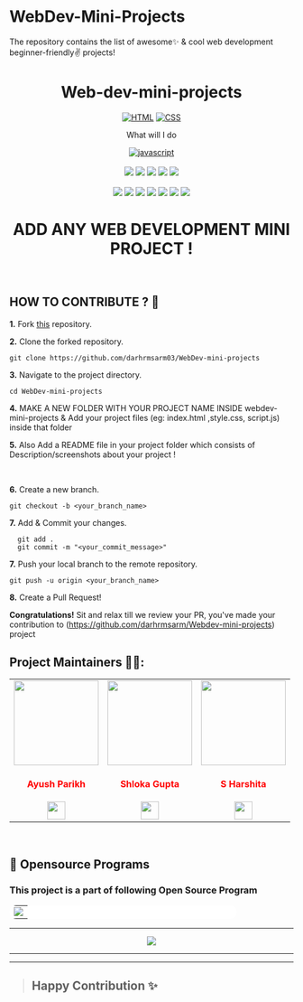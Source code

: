 # WebDev-Mini-Projects

The repository contains the list of awesome✨ &amp; cool web development beginner-friendly✌️ projects!
<h1 align="center">Web-dev-mini-projects</h1>  
<div align="center">
<a href="https://github.com/topics/html"><img alt="HTML" src="https://img.shields.io/badge/HTML%20-%23E34F26.svg?&style=for-the-badge"/></a>
<a href="https://github.com/topics/css"><img alt="CSS" src="https://img.shields.io/badge/CSS%20-%23E34F26.svg?&style=for-the-badge"/></a>
  <p>What will I do </p>
<a href="https://github.com/topics/javascript"><img alt="javascript" src="https://img.shields.io/badge/Javascript%20-%23E34F26.svg?&style=for-the-badge&logo=javascript&logoColor=white"/></a>
<br>
<br>
<a href="https://github.com/Ayushparikh-code/Web-dev-mini-projects"><img src="https://badges.frapsoft.com/os/v1/open-source.svg?v=103"></a>
<a href="https://github.com/Ayushparikh-code/Web-dev-mini-projects"><img src="https://img.shields.io/badge/Built%20by-developers%20%3C%2F%3E-0059b3"></a>
<a href="https://github.com/Ayushparikh-code/Web-dev-mini-projects"><img src="https://img.shields.io/static/v1.svg?label=Contributions&message=Welcome&color=yellow"></a>
<a href="https://github.com/Ayushparikh-code"><img src="https://img.shields.io/badge/Maintained%3F-yes-brightgreen.svg?v=103"></a>
<a href="https://github.com/Ayushparikh-code/Web-dev-mini-projects/blob/main/LICENSE"><img src="https://img.shields.io/badge/license-MIT-blue.svg?v=103"></a>
<br>
<br>
<a href="https://github.com/Ayushparikh-code/Web-dev-mini-projects/graphs/contributors"><img src="https://img.shields.io/github/contributors/Ayushparikh-code/Web-dev-mini-projects?color=brightgreen"></a>
<a href="https://github.com/Ayushparikh-code/Web-dev-mini-projects/stargazers"><img src="https://img.shields.io/github/stars/Ayushparikh-code/Web-dev-mini-projects?color=0059b3"></a>
<a href="https://github.com/Ayushparikh-code/Web-dev-mini-projects/network/members"><img src="https://img.shields.io/github/forks/Ayushparikh-code/Web-dev-mini-projects?color=yellow"></a>
<a href="https://github.com/Ayushparikh-code/Web-dev-mini-projects/issues"><img src="https://img.shields.io/github/issues/Ayushparikh-code/Web-dev-mini-projects?color=0059b3"></a>
<a href="https://github.com/Ayushparikh-code/Web-dev-mini-projects/issues?q=is%3Aissue+is%3Aclosed"><img src="https://img.shields.io/github/issues-closed-raw/Ayushparikh-code/Web-dev-mini-projects?color=yellow"></a>
<a href="https://github.com/Ayushparikh-code/Web-dev-mini-projects/pulls"><img src="https://img.shields.io/github/issues-pr/Ayushparikh-code/Web-dev-mini-projects?color=brightgreen"></a>
<a href="https://github.com/Ayushparikh-code/Web-dev-mini-projects/pulls?q=is%3Apr+is%3Aclosed"><img src="https://img.shields.io/github/issues-pr-closed-raw/Ayushparikh-code/Web-dev-mini-projects?color=0059b3"></a> 

</div>
<div align="center">
  
# ADD ANY WEB DEVELOPMENT MINI PROJECT !

</div>
<br>

## HOW TO CONTRIBUTE ? 👷 

**1.** Fork [this](https://github.com/darhrmsarm03/WebDev-mini-projects) repository.

**2.** Clone the forked repository.

```terminal
git clone https://github.com/darhrmsarm03/WebDev-mini-projects 
```

**3.** Navigate to the project directory.

```terminal
cd WebDev-mini-projects
```

**4.**  MAKE A NEW FOLDER WITH YOUR PROJECT NAME INSIDE webdev-mini-projects & Add your project files (eg: index.html ,style.css, script.js) inside that folder
<br>

**5.**  Also Add a README file in your project folder which consists of Description/screenshots about your project !
          
 
<br>

**6.** Create a new branch.

```terminal
git checkout -b <your_branch_name>
```

**7.** Add & Commit your changes.

```terminal
  git add .
  git commit -m "<your_commit_message>"
```

**7.** Push your local branch to the remote repository.

```terminal
git push -u origin <your_branch_name>
```

**8.** Create a Pull Request!

**Congratulations!** Sit and relax till we review your PR, you've made your contribution to (https://github.com/darhrmsarm/Webdev-mini-projects) project
 
## Project Maintainers 👷👷:

 
<table>
<tr>
<td align="center"><a href="https://github.com/Ayushparikh-code"><img src="https://avatars.githubusercontent.com/u/60268067?v=4" width=150px height=150px /></a></br> <h4 style="color:red;">Ayush Parikh</h4>
<a href="https://www.linkedin.com/in/ayush-parikh332/"><img src="https://mpng.subpng.com/20180324/vhe/kisspng-linkedin-computer-icons-logo-social-networking-ser-facebook-5ab6ebfe5f5397.2333748215219374063905.jpg" width="32px" height="32px"></a></td>

<td align="center" ><a href="https://github.com/chicken-biryani"><img src="https://avatars.githubusercontent.com/u/41121520?v=4" width=150px height=150px /></a></br> <h4 style="color:red;">Shloka Gupta</h4>
<a href="https://www.linkedin.com/in/shloka-gupta-45b974157"><img src="https://mpng.subpng.com/20180324/vhe/kisspng-linkedin-computer-icons-logo-social-networking-ser-facebook-5ab6ebfe5f5397.2333748215219374063905.jpg" width="32px" height="32px"></a></td>

<td align="center"><a href="https://github.com/harshita2216"><img src="https://avatars.githubusercontent.com/u/65803563?v=4" width=150px height=150px /></a></br> <h4 style="color:red;">S Harshita</h4>
<a href="https://www.linkedin.com/in/s-harshita/"><img src="https://mpng.subpng.com/20180324/vhe/kisspng-linkedin-computer-icons-logo-social-networking-ser-facebook-5ab6ebfe5f5397.2333748215219374063905.jpg" width="32px" height="32px"></a></td>
</tr>
</table>
<br>

## 📌 Opensource Programs


### This project is a part of following Open Source Program

<table style="width:80%;background-color:white;border-radius:30px;">
    <tr>
  <td>
<center>
  <a href="https://letsgrowmore.in/projects/"><img src="https://letsgrowmore.in/wp-content/uploads/2021/05/cropped-growmore-removebg-preview.png"></img></a>
  </center>
  </td>
  </tr>
</table>
    <hr>


<p align="center">
<a href="https://github.com/Ayushparikh-code/Web-dev-mini-projects" title="Web-dev-mini-projects">
<img src="https://img.shields.io/badge/GitHub-100000?style=for-the-badge&logo=github&logoColor=white">
    
</a>
</p>

<hr>
<hr>


>## Happy Contribution ✨

   
   
